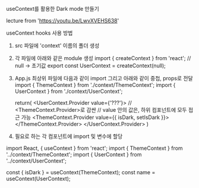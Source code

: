 useContext를 활용한 Dark mode 만들기

lecture from 'https://youtu.be/LwvXVEHS638'

useContext hooks 사용 방법

1. src 파일에 'context' 이름의 폴더 생성

2. 각 파일에 아래와 같은 module 생성
   import { createContext } from 'react';
   // null -> 초기값
   export const UserContext = createContext(null);

3. App.js 최상위 파일에 다음과 같이 import 그리고
   아래와 같이 중첩, props로 전달
   import { ThemeContext } from './context/ThemeContext';
   import { UserContext } from './context/UserContext';

   return(
   <UserContext.Provider value={'???'}>
   // <ThemeContext.Provider>로 감싼
   // value 안의 값은, 하위 컴포넌트에 모두 접근 가능
   <ThemeContext.Provider value={{ isDark, setIsDark }}>
   <Page />
   </ThemeContext.Provider>
   </UserContext.Provider>
   )

4. 필요로 하는 각 컴포넌트에 import 및 변수에 할당

import React, { useContext } from 'react';
import { ThemeContext } from '../context/ThemeContext';
import { UserContext } from '../context/UserContext';

const { isDark } = useContext(ThemeContext);
const name = useContext(UserContext);
